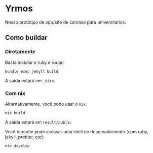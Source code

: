 # Yrmos

Nosso protótipo de app/site de caronas para universitários.

## Como buildar

### Diretamente

Basta instalar o ruby e rodar:

```
bundle exec jekyll build
```

A saída estará em `_site`.

### Com nix

Alternativamente, você pode usar o `nix`:

```
nix build
```

A saída estará em `result/public`

Você também pode acessar uma shell de desenvolvimento (com ruby, jekyll, prettier, etc):

```
nix develop
```
